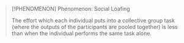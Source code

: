 >[!PHENOMENON] Phenomenon: Social Loafing
>
>The effort which each individual puts into a collective group task (where the outputs of the participants are pooled together) is less than when the individual performs the same task alone.
>